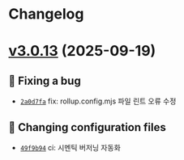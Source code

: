 # Changelog

# [v3.0.13](https://github.com/turtle601/bookmark-finder-extension/compare/v3.0.12...v3.0.13) (2025-09-19)

## 🐛 Fixing a bug
- [`2a0d7fa`](https://github.com/turtle601/bookmark-finder-extension/commit/2a0d7fa)
 fix: rollup.config.mjs 파일 린트 오류 수정

## 🔧 Changing configuration files
- [`49f9b94`](https://github.com/turtle601/bookmark-finder-extension/commit/49f9b94)
 ci: 시멘틱 버저닝 자동화
